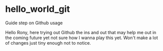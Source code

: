 # hello_world_git
Guide step on Github usage

Hello Rony, here trying out Github the ins and out that may help me out in the coming future yet not sure how I wanna play this  yet.
Won't make a lot of changes just tiny enough not to notice.

